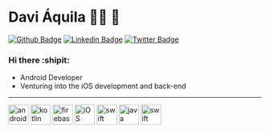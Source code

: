 # Davi Áquila :man_technologist: :iphone:

[![Github Badge](https://img.shields.io/badge/-Github-000?style=flat-square&logo=Github&logoColor=white&link=https://github.com/aquiladvx)](https://github.com/aquiladvx)
[![Linkedin Badge](https://img.shields.io/badge/-LinkedIn-blue?style=flat-square&logo=Linkedin&logoColor=white&link=https://www.linkedin.com/in/aquiladvx)](https://www.linkedin.com/in/aquiladvx)
[![Twitter Badge](https://img.shields.io/badge/-Twitter-1ca0f1?style=flat-square&labelColor=1ca0f1&logo=twitter&logoColor=white&link=https://twitter.com/aquiladvx)](https://twitter.com/aquiladvx)

### Hi there :shipit:

   - Android Developer
   - Venturing into the iOS development and back-end

----
<p align="left">
   <img src="https://www.vectorlogo.zone/logos/android/android-official.svg" alt="android" width="40" height="40" unselectable="on"/>
   <img src="https://www.vectorlogo.zone/logos/kotlinlang/kotlinlang-icon.svg" alt="kotlin" width="40" height="40" unselectable="on"/>
   <img src="https://www.vectorlogo.zone/logos/firebase/firebase-icon.svg" alt="firebase" width="40" height="40" unselectable="on"/>
   <img src="https://www.vectorlogo.zone/logos/apple/apple-tile.svg" alt="iOS" width="40" height="40" unselectable="on"/>
   <img src="https://www.vectorlogo.zone/logos/swift/swift-icon.svg" alt="swift" width="40" height="40" unselectable="on"/>
   <img src="https://www.vectorlogo.zone/logos/java/java-icon.svg" alt="java" width="40" height="40" unselectable="on"/>
   <img src="https://www.vectorlogo.zone/logos/python/python-icon.svg" alt="swift" width="40" height="40" unselectable="on"/>
</p>
